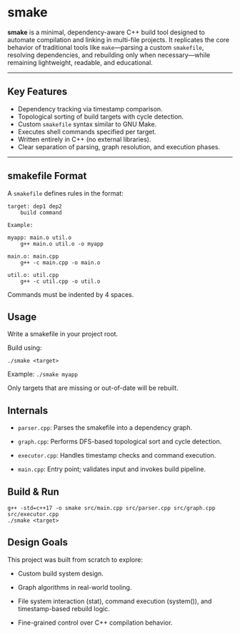 # smake

**smake** is a minimal, dependency-aware C++ build tool designed to automate compilation and linking in multi-file projects. It replicates the core behavior of traditional tools like `make`—parsing a custom `smakefile`, resolving dependencies, and rebuilding only when necessary—while remaining lightweight, readable, and educational.

---

## Key Features

- Dependency tracking via timestamp comparison.
- Topological sorting of build targets with cycle detection.
- Custom `smakefile` syntax similar to GNU Make.
- Executes shell commands specified per target.
- Written entirely in C++ (no external libraries).
- Clear separation of parsing, graph resolution, and execution phases.

---

## smakefile Format

A `smakefile` defines rules in the format:

```make
target: dep1 dep2
    build command

Example:

myapp: main.o util.o
    g++ main.o util.o -o myapp

main.o: main.cpp
    g++ -c main.cpp -o main.o

util.o: util.cpp
    g++ -c util.cpp -o util.o
```
Commands must be indented by 4 spaces.

## Usage
Write a smakefile in your project root.

Build using:

`./smake <target>`

Example:
    `./smake myapp`

Only targets that are missing or out-of-date will be rebuilt.

## Internals

- `parser.cpp`: Parses the smakefile into a dependency graph.

- `graph.cpp`: Performs DFS-based topological sort and cycle detection.

- `executor.cpp`: Handles timestamp checks and command execution.

- `main.cpp`: Entry point; validates input and invokes build pipeline.

## Build & Run

`g++ -std=c++17 -o smake src/main.cpp src/parser.cpp src/graph.cpp src/executor.cpp` \
`./smake <target>`

## Design Goals

This project was built from scratch to explore:

- Custom build system design.

- Graph algorithms in real-world tooling.

- File system interaction (stat), command execution (system()), and timestamp-based rebuild logic.

- Fine-grained control over C++ compilation behavior.

